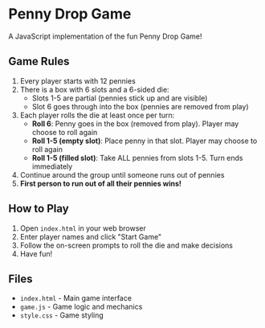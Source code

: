 # Penny Drop Game

A JavaScript implementation of the fun Penny Drop Game!

## Game Rules

1. Every player starts with 12 pennies
2. There is a box with 6 slots and a 6-sided die:
   - Slots 1-5 are partial (pennies stick up and are visible)
   - Slot 6 goes through into the box (pennies are removed from play)
3. Each player rolls the die at least once per turn:
   - **Roll 6**: Penny goes in the box (removed from play). Player may choose to roll again
   - **Roll 1-5 (empty slot)**: Place penny in that slot. Player may choose to roll again
   - **Roll 1-5 (filled slot)**: Take ALL pennies from slots 1-5. Turn ends immediately
4. Continue around the group until someone runs out of pennies
5. **First person to run out of all their pennies wins!**

## How to Play

1. Open `index.html` in your web browser
2. Enter player names and click "Start Game"
3. Follow the on-screen prompts to roll the die and make decisions
4. Have fun!

## Files

- `index.html` - Main game interface
- `game.js` - Game logic and mechanics
- `style.css` - Game styling